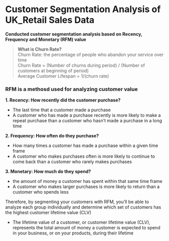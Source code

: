 # Customer Segmentation Analysis of UK_Retail Sales Data

**Conducted customer segmentation analysis based on Recency, Frequency and Monetary (RFM) value**

> **What is Churn Rate?**\
> Churn Rate: the percentage of people who abandon your service over time\
> Churn Rate = (Number of churns during period) / (Number of customers at beginning of period)\
> Average Customer Lifespan = 1/(churn rate)

### RFM is a methosd used for analyzing customer value

**1. Recency: How recently did the customer purchase?**
  - The last time that a customer made a purchase
  - A customer who has made a purchase recently is more likely to make a repeat purchase than a customer who hasn’t made a purchase in a long time

**2. Frequency: How often do they purchase?**
  -  How many times a customer has made a purchase within a given time frame
  -  A customer who makes purchases often is more likely to continue to come back than a customer who rarely makes purchases

**3. Monetary: How much do they spend?**
  - the amount of money a customer has spent within that same time frame
  - A customer who makes larger purchases is more likely to return than a customer who spends less

Therefore, by segmenting your customers with RFM, you’ll be able to analyze each group individually and determine which set of customers has the highest customer lifetime value (CLV)
  - The lifetime value of a customer, or customer lifetime value (CLV), represents the total amount of money a customer is expected to spend in your business, or on your products, during their lifetime

